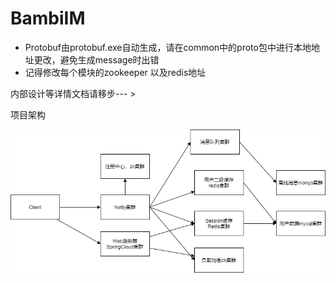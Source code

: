 # BambiIM

- Protobuf由protobuf.exe自动生成，请在common中的proto包中进行本地地址更改，避免生成message时出错
- 记得修改每个模块的zookeeper 以及redis地址



内部设计等详情文档请移步--- >

项目架构

![bambiIM.drawio](./docs/image/bambiIM.drawio.png)